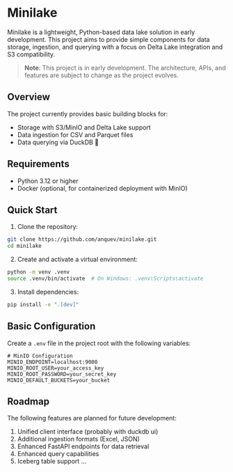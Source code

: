 # Minilake

Minilake is a lightweight, Python-based data lake solution in early development. This project aims to provide simple components for data storage, ingestion, and querying with a focus on Delta Lake integration and S3 compatibility.

> **Note**: This project is in early development. The architecture, APIs, and features are subject to change as the project evolves.

## Overview

The project currently provides basic building blocks for:

- Storage with S3/MinIO and Delta Lake support
- Data ingestion for CSV and Parquet files
- Data querying via DuckDB 🦆

## Requirements

- Python 3.12 or higher
- Docker (optional, for containerized deployment with MinIO)

## Quick Start

1. Clone the repository:
```bash
git clone https://github.com/anquev/minilake.git
cd minilake
```

2. Create and activate a virtual environment:
```bash
python -m venv .venv
source .venv/bin/activate  # On Windows: .venv\Scripts\activate
```

3. Install dependencies:
```bash
pip install -e ".[dev]"
```

## Basic Configuration

Create a `.env` file in the project root with the following variables:

```env
# MinIO Configuration
MINIO_ENDPOINT=localhost:9000
MINIO_ROOT_USER=your_access_key
MINIO_ROOT_PASSWORD=your_secret_key
MINIO_DEFAULT_BUCKETS=your_bucket
```

## Roadmap

The following features are planned for future development:

1. Unified client interface (probably with duckdb ui)
2. Additional ingestion formats (Excel, JSON)
3. Enhanced FastAPI endpoints for data retrieval
4. Enhanced query capabilities
5. Iceberg table support
...